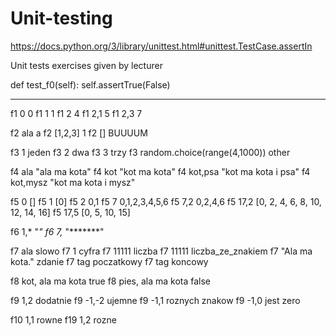 # Unit-testing
https://docs.python.org/3/library/unittest.html#unittest.TestCase.assertIn

Unit tests exercises given by
lecturer

def test_f0(self):
    self.assertTrue(False)

---------------------------------------------------------------------

f1 0 0
f1 1 1
f1 2 4
f1 2,1  5
f1 2,3  7

f2 ala a
f2 [1,2,3] 1
f2 [] BUUUUM

f3 1 jeden
f3 2 dwa
f3 3 trzy
f3 random.choice(range(4,1000)) other

f4 ala "ala ma kota"
f4 kot "kot ma kota"
f4 kot,psa "kot ma kota i psa"
f4 kot,mysz "kot ma kota i mysz"

f5 0 []
f5 1 [0]
f5 2 0,1
f5 7 0,1,2,3,4,5,6
f5 7,2 0,2,4,6
f5 17,2 [0, 2, 4, 6, 8, 10, 12, 14, 16]
f5 17,5 [0, 5, 10, 15]

f6 1,* "*"
f6 7,* "*******"

f7  ala  slowo
f7 1 cyfra
f7 11111 liczba
f7 11111 liczba_ze_znakiem
f7 "Ala ma kota."  zdanie
f7 <taaag>   tag poczatkowy
f7 </taaag>   tag koncowy

f8 kot, ala ma kota  true
f8 pies, ala ma kota  false

f9 1,2   dodatnie
f9 -1,-2 ujemne
f9 -1,1  roznych znakow
f9 -1,0  jest zero


f10 1,1   rowne
f19 1,2   rozne
